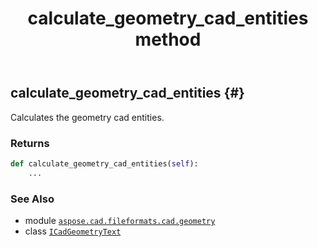 ﻿---
title: calculate_geometry_cad_entities method
second_title: Aspose.CAD for Python via .NET API References
description: 
type: docs
weight: 20
url: /python-net/aspose.cad.fileformats.cad.geometry/icadgeometrytext/calculate_geometry_cad_entities/
is_root: false
---

## calculate_geometry_cad_entities {#}

Calculates the geometry cad entities.


### Returns 





```python
def calculate_geometry_cad_entities(self):
    ...
```





### See Also
* module [`aspose.cad.fileformats.cad.geometry`](../../)
* class [`ICadGeometryText`](/cad/python-net/aspose.cad.fileformats.cad.geometry/icadgeometrytext)
